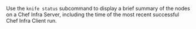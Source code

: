 Use the `knife status` subcommand to display a brief summary of the
nodes on a Chef Infra Server, including the time of the most recent
successful Chef Infra Client run.